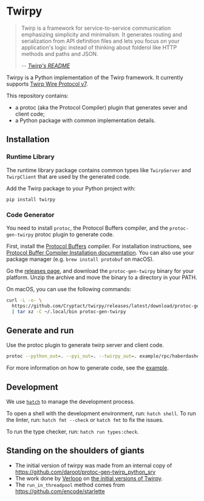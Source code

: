 # Twirpy

> Twirp is a framework for service-to-service communication emphasizing simplicity and minimalism.
> It generates routing and serialization from API definition files and lets you focus on your application's logic
> instead of thinking about folderol like HTTP methods and paths and JSON.
>
> -- <cite>[Twirp's README](https://github.com/twitchtv/twirp/blob/main/README.md)</cite>

Twirpy is a Python implementation of the Twirp framework.
It currently supports [Twirp Wire Protocol v7](https://twitchtv.github.io/twirp/docs/spec_v7.html).

This repository contains:
* a protoc (aka the Protocol Compiler) plugin that generates sever and client code;
* a Python package with common implementation details.

## Installation

### Runtime Library

The runtime library package contains common types like `TwirpServer` and `TwirpClient` that are used by the generated code.

Add the Twirp package to your Python project with:
```
pip install twirpy
```

### Code Generator

You need to install `protoc`, the Protocol Buffers compiler, and the `protoc-gen-twirpy` protoc plugin to generate code.

First, install the [Protocol Buffers](https://developers.google.com/protocol-buffers) compiler.
For installation instructions, see [Protocol Buffer Compiler Installation documentation](https://github.com/protocolbuffers/protobuf#protobuf-compiler-installation).
You can also use your package manager (e.g. `brew install protobuf` on macOS).

Go the [releases page](https://github.com/Cryptact/twirpy/releases/latest), and download the `protoc-gen-twirpy` binary for your platform.
Unzip the archive and move the binary to a directory in your PATH.

On macOS, you can use the following commands:
```sh
curl -L -o- \
  https://github.com/Cryptact/twirpy/releases/latest/download/protoc-gen-twirpy-darwin-arm64.tar.gz \
  | tar xz -C ~/.local/bin protoc-gen-twirpy
````

## Generate and run

Use the protoc plugin to generate twirp server and client code.
```sh
protoc --python_out=. --pyi_out=. --twirpy_out=. example/rpc/haberdasher/service.proto
```

For more information on how to generate code, see the [example](example/README.md).

## Development

We use [`hatch`](https://hatch.pypa.io/latest/) to manage the development process.

To open a shell with the development environment, run: `hatch shell`.
To run the linter, run: `hatch fmt --check` or `hatch fmt` to fix the issues.

To run the type checker, run: `hatch run types:check`.

## Standing on the shoulders of giants

- The initial version of twirpy was made from an internal copy of https://github.com/daroot/protoc-gen-twirp_python_srv
- The work done by [Verloop](https://verloop.io/) on [the initial versions of Twirpy](https://github.com/verloop/twirpy).
- The `run_in_threadpool` method comes from https://github.com/encode/starlette
